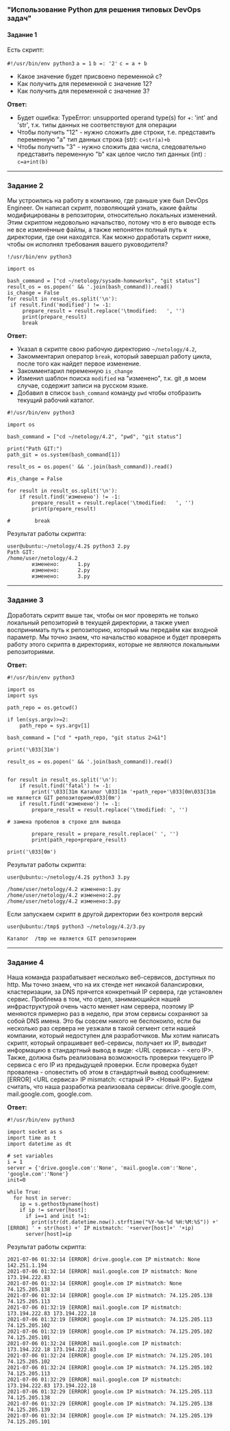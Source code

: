###  "Использование Python для решения типовых DevOps задач"
#### Задание 1

Есть скрипт:

`#!/usr/bin/env python3`
`a = 1`
`b =: '2'`
`c = a + b`

- Какое значение будет присвоено переменной c?
- Как получить для переменной c значение 12?
- Как получить для переменной c значение 3?

**Ответ:**

- Будет ошибка: TypeError: unsupported operand type(s) for +: 'int' and 'str',  т.к. типы данных не соответствуют для операции
- Чтобы получить "12" - нужно сложить две строки, т.е. представить переменную "a" тип данных строка (str):
`c=str(a)+b`
- Чтобы получить "3" - нужно сложить два числа, следовательно представить переменную "b" как целое число тип данных (int) :
`c=a+int(b)`

---
### Задание 2

Мы устроились на работу в компанию, где раньше уже был DevOps Engineer.
Он написал скрипт, позволяющий узнать, какие файлы модифицированы в репозитории, относительно локальных изменений.
Этим скриптом недовольно начальство, потому что в его выводе есть не все изменённые файлы, а также непонятен полный путь к директории, где они находятся.
Как можно доработать скрипт ниже, чтобы он исполнял требования вашего руководителя?

   ```
   !/usr/bin/env python3

import os

bash_command = ["cd ~/netology/sysadm-homeworks", "git status"]
result_os = os.popen(' && '.join(bash_command)).read()
is_change = False
for result in result_os.split('\n'):
    if result.find('modified') != -1:
        prepare_result = result.replace('\tmodified:   ', '')
        print(prepare_result)
        break
```
   
**Ответ:**

- Указал в скрипте свою рабочую директорию `~/netology/4.2`, 
- Закомментарил оператор `break`, который завершал работу цикла, после того как найдет первое изменение. 
- Закомментарил переменную `is_change`
- Изменил шаблон поиска `modified` на "изменено", т.к. git ,в моем случае, содержит записи на русском языке.
- Добавил в список `bash_command` команду `pwd` чтобы отобразить текущий рабочий каталог.

```
#!/usr/bin/env python3

import os

bash_command = ["cd ~/netology/4.2", "pwd", "git status"]

print("Path GIT:")
path_git = os.system(bash_command[1])

result_os = os.popen(' && '.join(bash_command)).read()

#is_change = False

for result in result_os.split('\n'):
    if result.find('изменено') != -1:
        prepare_result = result.replace('\tmodified:   ', '')
        print(prepare_result)

#        break
```

 Результат работы скрипта:

```
user@ubuntu:~/netology/4.2$ python3 2.py
Path GIT:
/home/user/netology/4.2
        изменено:      1.py
        изменено:      2.py
        изменено:      3.py
```

---
### Задание 3
 Доработать скрипт выше так, чтобы он мог проверять не только локальный репозиторий в текущей директории, а также умел воспринимать путь к репозиторию, который мы передаём как входной параметр. Мы точно знаем, что начальство коварное и будет проверять работу этого скрипта в директориях, которые не являются локальными репозиториями.

**Ответ:**

```
#!/usr/bin/env python3

import os
import sys

path_repo = os.getcwd()

if len(sys.argv)>=2:
    path_repo = sys.argv[1]

bash_command = ["cd " +path_repo, "git status 2>&1"]

print('\033[31m')

result_os = os.popen(' && '.join(bash_command)).read()


for result in result_os.split('\n'):
    if result.find('fatal') != -1:
        print('\033[31m Каталог \033[1m '+path_repo+'\033[0m\033[31m не является GIT репозиторием\033[0m')
    if result.find('изменено') != -1:
        prepare_result = result.replace('\tmodified: ', '')

# замена пробелов в строке для вывода

        prepare_result = prepare_result.replace(' ', '')
        print(path_repo+prepare_result)

print('\033[0m')
```
Результат работы скрипта:
```
user@ubuntu:~/netology/4.2$ python3 3.py

/home/user/netology/4.2 изменено:1.py
/home/user/netology/4.2 изменено:2.py
/home/user/netology/4.2 изменено:3.py
```


Если запускаем скрипт в другой директории без контроля версий
```
user@ubuntu:/tmp$ python3 ~/netology/4.2/3.py

Каталог  /tmp не является GIT репозиторием
```

---
### Задание 4
Наша команда разрабатывает несколько веб-сервисов, доступных по http. Мы точно знаем, что на их стенде нет никакой балансировки, кластеризации, за DNS прячется конкретный IP сервера, где установлен сервис. Проблема в том, что отдел, занимающийся нашей инфраструктурой очень часто меняет нам сервера, поэтому IP меняются примерно раз в неделю, при этом сервисы сохраняют за собой DNS имена. Это бы совсем никого не беспокоило, если бы несколько раз сервера не уезжали в такой сегмент сети нашей компании, который недоступен для разработчиков. Мы хотим написать скрипт, который опрашивает веб-сервисы, получает их IP, выводит информацию в стандартный вывод в виде: <URL сервиса> - <его IP>. Также, должна быть реализована возможность проверки текущего IP сервиса c его IP из предыдущей проверки. Если проверка будет провалена - оповестить об этом в стандартный вывод сообщением: [ERROR] <URL сервиса> IP mismatch: <старый IP> <Новый IP>. Будем считать, что наша разработка реализовала сервисы: drive.google.com, mail.google.com, google.com.

**Ответ:**
``` 
#!/usr/bin/env python3

import socket as s
import time as t
import datetime as dt

# set variables 
i = 1
server = {'drive.google.com':'None', 'mail.google.com':'None', 'google.com':'None'}
init=0

while True: 
  for host in server:
    ip = s.gethostbyname(host)
    if ip != server[host]:
      if i==1 and init !=1:
        print(str(dt.datetime.now().strftime("%Y-%m-%d %H:%M:%S")) +' [ERROR] ' + str(host) +' IP mistmatch: '+server[host]+' '+ip)
      server[host]=ip
```
Результат работы скрипта:
```
2021-07-06 01:32:14 [ERROR] drive.google.com IP mistmatch: None 142.251.1.194
2021-07-06 01:32:14 [ERROR] mail.google.com IP mistmatch: None 173.194.222.83
2021-07-06 01:32:14 [ERROR] google.com IP mistmatch: None 74.125.205.138
2021-07-06 01:32:14 [ERROR] google.com IP mistmatch: 74.125.205.138 74.125.205.113
2021-07-06 01:32:19 [ERROR] mail.google.com IP mistmatch: 173.194.222.83 173.194.222.18
2021-07-06 01:32:19 [ERROR] google.com IP mistmatch: 74.125.205.113 74.125.205.102
2021-07-06 01:32:19 [ERROR] google.com IP mistmatch: 74.125.205.102 74.125.205.101
2021-07-06 01:32:24 [ERROR] mail.google.com IP mistmatch: 173.194.222.18 173.194.222.83
2021-07-06 01:32:24 [ERROR] google.com IP mistmatch: 74.125.205.101 74.125.205.102
2021-07-06 01:32:24 [ERROR] google.com IP mistmatch: 74.125.205.102 74.125.205.113
2021-07-06 01:32:29 [ERROR] mail.google.com IP mistmatch: 173.194.222.83 173.194.222.18
2021-07-06 01:32:29 [ERROR] google.com IP mistmatch: 74.125.205.113 74.125.205.138
2021-07-06 01:32:29 [ERROR] google.com IP mistmatch: 74.125.205.138 74.125.205.139
2021-07-06 01:32:34 [ERROR] google.com IP mistmatch: 74.125.205.139 74.125.205.101
```
